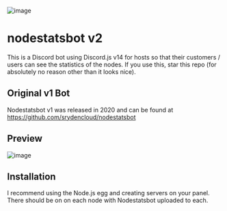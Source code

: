 ![image](https://github.com/layerxbt/nodestatsbot/assets/119353097/35d1d989-b541-49f3-b8e9-b33b079a17ae)

# nodestatsbot v2

This is a Discord bot using Discord.js v14 for hosts so that their customers / users can see the statistics of the nodes. If you use this, star this repo (for absolutely no reason other than it looks nice).

## Original v1 Bot

Nodestatsbot v1 was released in 2020 and can be found at https://github.com/srydencloud/nodestatsbot

## Preview
![image](https://github.com/layerxbt/nodestatsbot/assets/119353097/a5b575a8-539d-4ecd-93d4-2c1b6ed85278)

## Installation

I recommend using the Node.js egg and creating servers on your panel. There should be on on each node with Nodestatsbot uploaded to each.

